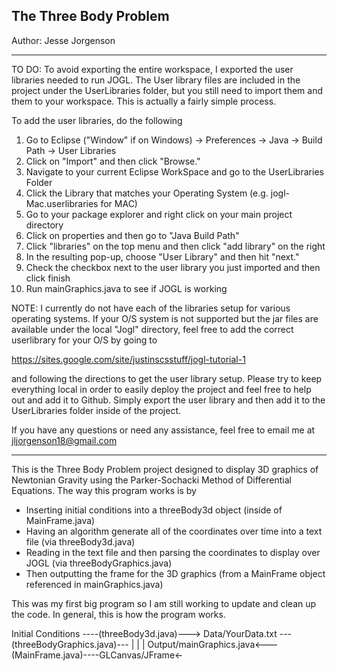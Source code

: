 The Three Body Problem
-----------------------
Author: Jesse Jorgenson


------------------------------------------------------------------------------------------

TO DO:
To avoid exporting the entire workspace, I exported the user libraries needed to run JOGL. 
The User library files are included in the project under the UserLibraries folder, but you 
still need to import them and them to your workspace. This is actually a fairly simple process.

To add the user libraries, do the following

1. Go to Eclipse ("Window" if on Windows) -> Preferences -> Java -> Build Path -> User Libraries 
2. Click on "Import" and then click "Browse."
3. Navigate to your current Eclipse WorkSpace and go to the UserLibraries Folder
4. Click the Library that matches your Operating System (e.g. jogl-Mac.userlibraries for MAC)
5. Go to your package explorer and right click on your main project directory
6. Click on properties and then go to "Java Build Path"
7. Click "libraries" on the top menu and then click "add library" on the right
8. In the resulting pop-up, choose "User Library" and then hit "next."
9. Check the checkbox next to the user library you just imported and then click finish
10. Run mainGraphics.java to see if JOGL is working

NOTE:
I currently do not have each of the libraries setup for various operating systems. If your 
O/S system is not supported but the jar files are available under the local "Jogl" directory,
feel free to add the correct userlibrary for your O/S by going to 

https://sites.google.com/site/justinscsstuff/jogl-tutorial-1 

and following the directions to get the user library setup. Please try to keep everything local
in order to easily deploy the project and feel free to help out and add it to Github. Simply
export the user library and then add it to the UserLibraries folder inside of the project.

If you have any questions or need any assistance, feel free to email me at jljorgenson18@gmail.com

------------------------------------------------------------------------------------------

This is the Three Body Problem project designed to display 3D graphics of Newtonian Gravity using
the Parker-Sochacki Method of Differential Equations. The way this program works is by 
- Inserting initial conditions into a threeBody3d object (inside of MainFrame.java)
- Having an algorithm generate all of the coordinates over time into a text file (via threeBody3d.java)
- Reading in the text file and then parsing the coordinates to display over JOGL (via threeBodyGraphics.java)
- Then outputting the frame for the 3D graphics (from a MainFrame object referenced in mainGraphics.java)

This was my first big program so I am still working to update and clean up the code. In general, this is 
how the program works.

Initial Conditions ----(threeBody3d.java)---> Data/YourData.txt ---(threeBodyGraphics.java)---
																							  |
																							  |
																							  |
							  Output/mainGraphics.java<---(MainFrame.java)----GLCanvas/JFrame<-
							  
